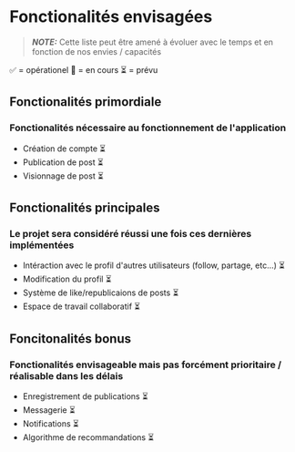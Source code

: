 # Fonctionalités envisagées
> **_NOTE:_** Cette liste peut être amené à évoluer avec le temps et en fonction de nos envies / capacités

:white_check_mark: = opérationel :construction: = en cours :hourglass_flowing_sand: = prévu

## Fonctionalités primordiale 
### Fonctionalités nécessaire au fonctionnement de l'application
- Création de compte :hourglass_flowing_sand:
- Publication de post :hourglass_flowing_sand:
- Visionnage de post :hourglass_flowing_sand:

## Fonctionalités principales
### Le projet sera considéré réussi une fois ces dernières implémentées
- Intéraction avec le profil d'autres utilisateurs (follow, partage, etc...) :hourglass_flowing_sand:
- Modification du profil :hourglass_flowing_sand:
- Système de like/republicaions de posts :hourglass_flowing_sand:
- Espace de travail collaboratif :hourglass_flowing_sand:

## Foncitonalités bonus
### Fonctionalités envisageable mais pas forcément prioritaire / réalisable dans les délais
- Enregistrement de publications :hourglass_flowing_sand:
- Messagerie :hourglass_flowing_sand:
- Notifications :hourglass_flowing_sand:
- Algorithme de recommandations :hourglass_flowing_sand:


